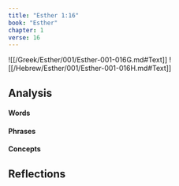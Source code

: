 ```yaml
---
title: "Esther 1:16"
book: "Esther"
chapter: 1
verse: 16
---
```

![[/Greek/Esther/001/Esther-001-016G.md#Text]]
![[/Hebrew/Esther/001/Esther-001-016H.md#Text]]

## Analysis

#### Words

#### Phrases

#### Concepts

## Reflections
